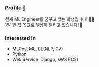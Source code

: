 ### Profile 👋
현재 ML Engineer를 꿈꾸고 있는 학생입니다! 🙋‍♂️  
1일 1커밋 목표로 열심히 달리고 있습니다! 🌱
### Interested in
- MLOps, ML, DL(NLP, CV)
- Python
- Web Service (Django, AWS EC2)
